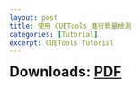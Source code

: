 ```yaml
---
layout: post
title: 使用 CUETools 進行質量檢測
categories: [Tutorial]
excerpt: CUETools Tutorial
---
```

<span style="font-size: 25px;font-weight: bold">Downloads: [PDF][]</span>

[PDF]: https://raw.githubusercontent.com/YohaneWW/maples/master/assets/CUEToolsTutorial.pdf
